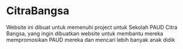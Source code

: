 # CitraBangsa
Website ini dibuat untuk memenuhi project untuk Sekolah PAUD Citra Bangsa, yang ingin dibuatkan website untuk membantu mereka mempromosikan PAUD mereka dan mencari lebih banyak anak didik

